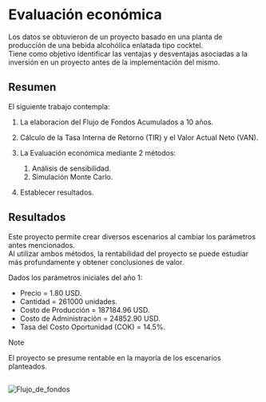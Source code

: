 #  Evaluación económica

Los datos se obtuvieron de un proyecto basado en una planta de producción de una bebida alcohólica enlatada tipo cocktel.<br>
Tiene como objetivo identificar las ventajas y desventajas asociadas a la inversión en un proyecto antes de la implementación del mismo.

## Resumen

El siguiente trabajo contempla:
1. La elaboracion del Flujo de Fondos Acumulados a 10 años. 

2. Cálculo de la Tasa Interna de Retorno (TIR) y el Valor Actual Neto (VAN).

3. La Evaluación económica mediante 2 métodos:

	1. Análisis de sensibilidad.
	2. Simulación Monte Carlo.

4. Establecer resultados.


## Resultados
Este proyecto permite crear diversos escenarios al cambiar los parámetros antes
mencionados.<br> 
Al utilizar ambos métodos, la rentabilidad del proyecto se puede estudiar más profundamente y obtener conclusiones de valor.

Dados los parámetros iniciales del año 1:

- Precio  = 1.80 USD.
- Cantidad = 261000 unidades.
- Costo de Producción = 187184.96 USD.
- Costo de Administración = 24852.90 USD.
- Tasa del Costo Oportunidad (COK) = 14.5%.

> [!NOTE]
> El proyecto se presume rentable en la mayoría de los escenarios planteados.


## 
![Flujo_de_fondos](https://github.com/Rodzxc/Evaluacion_economica/assets/133074545/de00017c-f805-468d-adc6-ae85c146ce0e)
